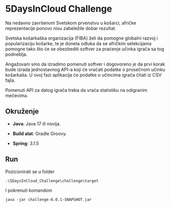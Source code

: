 
# 5DaysInCloud Challenge

  

Na nedavno završenom Svetskom prvenstvu u košarci, afričke reprezentacije ponovo nisu zabeležile dobar rezultat.

Svetska košarkaška organizacija (FIBA) želi da pomogne globalni razvoj i popularizaciju košarke, te je doneta odluka da se afričkim selekcijama pomogne tako što će se obezbediti softver za praćenje učinka igrača sa tog podneblja.

Angažovani smo  da izradimo pomenuti softver i dogovoreno je da prvi korak bude izrada jednostavnog API-a koji će vraćati podatke o prosečnom učinku košarkaša. U ovoj fazi aplikacija će podatke o učincima igrača čitati iz CSV fajla.

Pomenuti API za datog igrača treba da vraća statistiku na odigranim mečevima.

  

## Okruženje

  

-  **Java**: Java 17 ili novija.

-  **Build alat**: Gradle Groovy.

-  **Spring**: 3.1.5

  

## Run
Pozicionirati se u folder 
```
.\5DaysInCloud_Challenge\challenge\target
```
I pokrenuti komandom 
```
java -jar challenge-0.0.1-SNAPSHOT.jar
```
